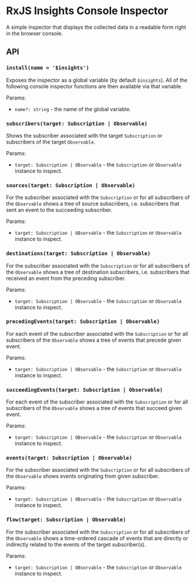 # RxJS Insights Console Inspector

A simple inspector that displays the collected data in a readable form right in the browser console.

## API

### `install(name = '$insights')`

Exposes the inspector as a global variable (by default `$insights`). All of the following console inspector functions are then available via that variable.

Params:
- `name?: string` - the name of the global variable.

### `subscribers(target: Subscription | Observable)`

Shows the subscriber associated with the target `Subscription` or subscribers of the target `Observable`.

Params:
- `target: Subscription | OBservable` - the `Subscription` or `Observable` instance to inspect.

### `sources(target: Subscription | Observable)`

For the subscriber associated with the `Subscription` or for all subscribers of the `Observable` shows a tree of source subscribers, i.e. subscribers that sent an event to the succeeding subscriber.

Params:
- `target: Subscription | OBservable` - the `Subscription` or `Observable` instance to inspect.

### `destinations(target: Subscription | Observable)`

For the subscriber associated with the `Subscription` or for all subscribers of the `Observable` shows a tree of destination subscribers, i.e. subscribers that received an event from the preceding subscriber.

Params:
- `target: Subscription | OBservable` - the `Subscription` or `Observable` instance to inspect.

### `precedingEvents(target: Subscription | Observable)`

For each event of the subscriber associated with the `Subscription` or for all subscribers of the `Observable` shows a tree of events that precede given event.

Params:
- `target: Subscription | OBservable` - the `Subscription` or `Observable` instance to inspect.

### `succeedingEvents(target: Subscription | Observable)`

For each event of the subscriber associated with the `Subscription` or for all subscribers of the `Observable` shows a tree of events that succeed given event.

Params:
- `target: Subscription | OBservable` - the `Subscription` or `Observable` instance to inspect.

### `events(target: Subscription | Observable)`

For the subscriber associated with the `Subscription` or for all subscribers of the `Observable` shows events originating from given subscriber.

Params:
- `target: Subscription | OBservable` - the `Subscription` or `Observable` instance to inspect.

### `flow(target: Subscription | Observable)`

For the subscriber associated with the `Subscription` or for all subscribers of the `Observable` shows a time-ordered cascade of events that are directly or indirectly related to the events of the target subscriber(s).

Params:
- `target: Subscription | OBservable` - the `Subscription` or `Observable` instance to inspect.
